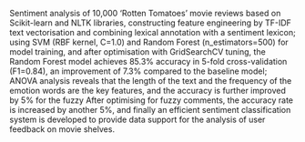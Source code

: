 Sentiment analysis of 10,000 ‘Rotten Tomatoes’ movie reviews based on Scikit-learn and NLTK libraries, constructing feature engineering by TF-IDF text vectorisation and combining lexical annotation with a sentiment lexicon; using SVM (RBF kernel, C=1.0) and Random Forest (n_estimators=500) for model training, and after optimisation with GridSearchCV tuning, the Random Forest model achieves 85.3% accuracy in 5-fold cross-validation (F1=0.84), an improvement of 7.3% compared to the baseline model; ANOVA analysis reveals that the length of the text and the frequency of the emotion words are the key features, and the accuracy is further improved by 5% for the fuzzy After optimising for fuzzy comments, the accuracy rate is increased by another 5%, and finally an efficient sentiment classification system is developed to provide data support for the analysis of user feedback on movie shelves.
